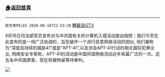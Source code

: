 ﻿###  [:house:返回首頁](https://github.com/ourhimalayas/txt)
---

`郭文贵MILES 2020-09-16T22:53:28` [轉載自GTV](https://gtv.org/web/#/UserInfo/5e596957357cc612d35a8044)

9月16日司法部官员宣布对与中共国有关的计算机入侵活动提出指控：我们今天在此宣布的是一场广泛协调的，旨在破坏一个进行恶意网络活动的团伙, 他们被称为“深度且持续的威胁41”或是“APT-41”,以及涉及APT-41行动的相关国际犯罪企业, 网络安全专家称，APT-41的活动是中国间谍网络活动近年来最广泛的一次。这五名中共国黑客，现在将被拘留等待审判。

[![](https://filegroup.gtv.org/cdn-cgi/image/width=600/https://filegroup.gtv.org/group3/web/20200916/22/55/0/4a02bdbfd623d9af8b200fe1255a4925.png)](https://filegroup.gtv.org/group3/default/20200916/22/53/0/0153e83c37ed98bdf25d1b79140ad5c2.MOV)